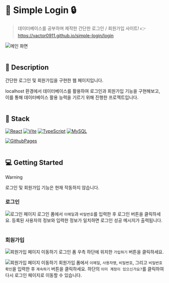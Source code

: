 # 🔑 Simple Login 🔒

> 데이터베이스를 공부하며 제작한 간단한 로그인 / 회원가입 사이트! 👉 https://vactor0911.github.io/simple-login/login

![메인 화면]()
<br />
<br />

## 📖 Description

간단한 로그인 및 회원가입을 구현한 웹 페이지입니다.

localhost 환경에서 데이터베이스를 활용하여 로그인과 회원가입 기능을 구현해보고,  
이를 통해 데이터베이스 활용 능력을 기르기 위해 진행한 프로젝트입니다.
<br />
<br />

## 🔧 Stack

[![React](https://img.shields.io/badge/REACT-61DAFB?style=for-the-badge&logo=react&logoColor=000)](https://react.dev/)
[![Vite](https://img.shields.io/badge/VITE-646CFF?style=for-the-badge&logo=vite&logoColor=white)](https://vite.dev/guide/)
[![TypeScript](https://img.shields.io/badge/TYPESCRIPT-3178C6?style=for-the-badge&logo=typescript&logoColor=white)](https://www.typescriptlang.org/)
[![MySQL](https://img.shields.io/badge/MySQL-4479A1?style=for-the-badge&logo=mysql&logoColor=white)](https://www.mysql.com/)

[![GithubPages](https://img.shields.io/badge/GITHUB_PAGES-222222?style=for-the-badge&logo=githubpages&logoColor=white)](https://pages.github.com/)
<br />
<br />

## 💻 Getting Started

> [!WARNING]
> 로그인 및 회원가입 기능은 현재 작동하지 않습니다.

### 로그인

![로그인 페이지]()
로그인 폼에서 `이메일`과 `비밀번호`를 입력한 후 로그인 버튼을 클릭하세요.
등록된 사용자의 정보와 입력한 정보가 일치하면 로그인 성공 메시지가 출력됩니다.
<br />
<br />

### 회원가입

![회원가입 페이지 이동하기]()
로그인 폼 우측 하단에 위치한 `가입하기` 버튼을 클릭하세요.
  
  
![회원가입 페이지 이동하기]()
회원가입 폼에서 `이메일`, `사용자명`, `비밀번호`, 그리고 `비밀번호 확인`을 입력한 후 `계속하기` 버튼을 클릭하세요.
하단의 `이미 계정이 있으신가요?`를 클릭하여 다시 로그인 페이지로 이동할 수 있습니다.
<br />
<br />
